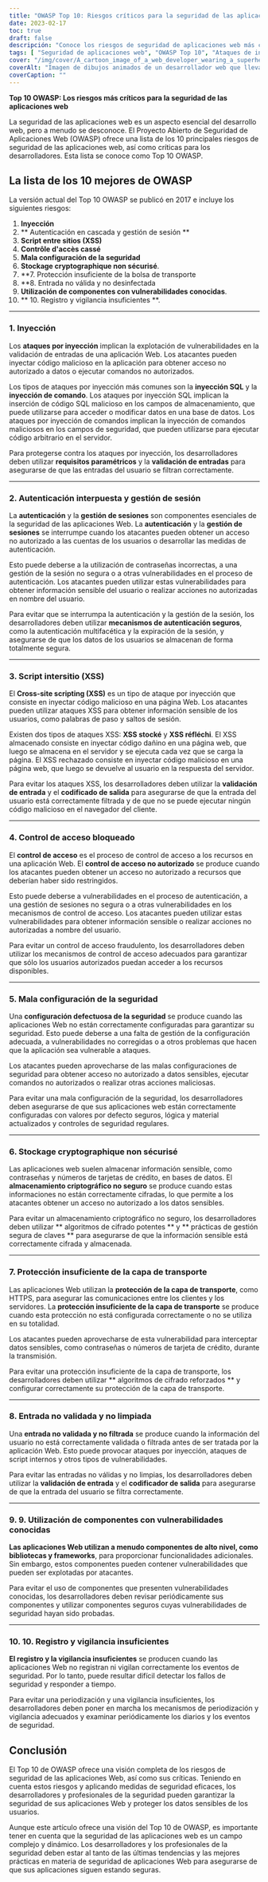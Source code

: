 ```yaml
---
title: "OWASP Top 10: Riesgos críticos para la seguridad de las aplicaciones web"
date: 2023-02-17
toc: true
draft: false
descripción: "Conoce los riesgos de seguridad de aplicaciones web más críticos con el Top 10 de OWASP y cómo protegerte frente a ellos"
tags: [ "Seguridad de aplicaciones web", "OWASP Top 10", "Ataques de inyección", "Autenticación", "Gestión de sesiones", "Ataques XSS", "Control de acceso", "Desconfiguración de la seguridad", "Almacenamiento criptográfico", "Protección de la capa de transporte", "Validación de entrada", "Componentes de terceros", "Registro y monitorización", "Desarrollo web", "Ciberseguridad", "Protección de datos", "Seguridad del software", "Seguridad informática", "Medidas de seguridad", "Gestión de riesgos"]
cover: "/img/cover/A_cartoon_image_of_a_web_developer_wearing_a_superhero_cape.png"
coverAlt: "Imagen de dibujos animados de un desarrollador web que lleva una capa de superhéroe y sujeta un escudo. El escudo está protegiendo un ordenador portátil con una interfaz de aplicación web en la pantalla."
coverCaption: ""
---
```


**Top 10 OWASP: Los riesgos más críticos para la seguridad de las aplicaciones web**
 
 La seguridad de las aplicaciones web es un aspecto esencial del desarrollo web, pero a menudo se desconoce. El Proyecto Abierto de Seguridad de Aplicaciones Web (OWASP) ofrece una lista de los 10 principales riesgos de seguridad de las aplicaciones web, así como críticas para los desarrolladores. Esta lista se conoce como Top 10 OWASP.
 
 ## La lista de los 10 mejores de OWASP
 
 La versión actual del Top 10 OWASP se publicó en 2017 e incluye los siguientes riesgos:
 
 1. **Inyección**
 2. ** Autenticación en cascada y gestión de sesión **
 3. **Script entre sitios (XSS)**
 4. **Contrôle d'accès cassé**
 5. **Mala configuración de la seguridad**
 6. **Stockage cryptographique non sécurisé**.
 7. **7. Protección insuficiente de la bolsa de transporte
 8. **8. Entrada no válida y no desinfectada
 9. **Utilización de componentes con vulnerabilidades conocidas**.
 10. ** 10. Registro y vigilancia insuficientes **.
 
 ______
 
 ### 1. Inyección
 
 Los **ataques por inyección** implican la explotación de vulnerabilidades en la validación de entradas de una aplicación Web. Los atacantes pueden inyectar código malicioso en la aplicación para obtener acceso no autorizado a datos o ejecutar comandos no autorizados.
 
 Los tipos de ataques por inyección más comunes son la **inyección SQL** y la **inyección de comando**. Los ataques por inyección SQL implican la inserción de código SQL malicioso en los campos de almacenamiento, que puede utilizarse para acceder o modificar datos en una base de datos. Los ataques por inyección de comandos implican la inyección de comandos maliciosos en los campos de seguridad, que pueden utilizarse para ejecutar código arbitrario en el servidor.
 
 Para protegerse contra los ataques por inyección, los desarrolladores deben utilizar **requisitos paramétricos** y la **validación de entradas** para asegurarse de que las entradas del usuario se filtran correctamente.
 
 ______
 
 ### 2. Autenticación interpuesta y gestión de sesión
 
 La **autenticación** y la **gestión de sesiones** son componentes esenciales de la seguridad de las aplicaciones Web. La **autenticación** y la **gestión de sesiones** se interrumpe cuando los atacantes pueden obtener un acceso no autorizado a las cuentas de los usuarios o desarrollar las medidas de autenticación.
 
 Esto puede deberse a la utilización de contraseñas incorrectas, a una gestión de la sesión no segura o a otras vulnerabilidades en el proceso de autenticación. Los atacantes pueden utilizar estas vulnerabilidades para obtener información sensible del usuario o realizar acciones no autorizadas en nombre del usuario.
 
 Para evitar que se interrumpa la autenticación y la gestión de la sesión, los desarrolladores deben utilizar **mecanismos de autenticación seguros**, como la autenticación multifacética y la expiración de la sesión, y asegurarse de que los datos de los usuarios se almacenan de forma totalmente segura.
 
 ______
 
 ### 3. Script intersitio (XSS)
 
 El **Cross-site scripting (XSS)** es un tipo de ataque por inyección que consiste en inyectar código malicioso en una página Web. Los atacantes pueden utilizar ataques XSS para obtener información sensible de los usuarios, como palabras de paso y saltos de sesión.
 
 Existen dos tipos de ataques XSS: **XSS stocké** y **XSS réfléchi**. El XSS almacenado consiste en inyectar código dañino en una página web, que luego se almacena en el servidor y se ejecuta cada vez que se carga la página. El XSS rechazado consiste en inyectar código malicioso en una página web, que luego se devuelve al usuario en la respuesta del servidor.
 
 Para evitar los ataques XSS, los desarrolladores deben utilizar la **validación de entrada** y el **codificado de salida** para asegurarse de que la entrada del usuario está correctamente filtrada y de que no se puede ejecutar ningún código malicioso en el navegador del cliente.
 
 ______
 
 ### 4. Control de acceso bloqueado
 
 El **control de acceso** es el proceso de control de acceso a los recursos en una aplicación Web. El **control de acceso no autorizado** se produce cuando los atacantes pueden obtener un acceso no autorizado a recursos que deberían haber sido restringidos.
 
 Esto puede deberse a vulnerabilidades en el proceso de autenticación, a una gestión de sesiones no segura o a otras vulnerabilidades en los mecanismos de control de acceso. Los atacantes pueden utilizar estas vulnerabilidades para obtener información sensible o realizar acciones no autorizadas a nombre del usuario.
 
 Para evitar un control de acceso fraudulento, los desarrolladores deben utilizar los mecanismos de control de acceso adecuados para garantizar que sólo los usuarios autorizados puedan acceder a los recursos disponibles.
 
 ______
 
 ### 5. Mala configuración de la seguridad
 
 Una **configuración defectuosa de la seguridad** se produce cuando las aplicaciones Web no están correctamente configuradas para garantizar su seguridad. Esto puede deberse a una falta de gestión de la configuración adecuada, a vulnerabilidades no corregidas o a otros problemas que hacen que la aplicación sea vulnerable a ataques.
 
 Los atacantes pueden aprovecharse de las malas configuraciones de seguridad para obtener acceso no autorizado a datos sensibles, ejecutar comandos no autorizados o realizar otras acciones maliciosas.
 
 Para evitar una mala configuración de la seguridad, los desarrolladores deben asegurarse de que sus aplicaciones web están correctamente configuradas con valores por defecto seguros, lógica y material actualizados y controles de seguridad regulares.
 
 ______
 
 ### 6. Stockage cryptographique non sécurisé
 
 Las aplicaciones web suelen almacenar información sensible, como contraseñas y números de tarjetas de crédito, en bases de datos. El **almacenamiento criptográfico no seguro** se produce cuando estas informaciones no están correctamente cifradas, lo que permite a los atacantes obtener un acceso no autorizado a los datos sensibles.
 
 Para evitar un almacenamiento criptográfico no seguro, los desarrolladores deben utilizar ** algoritmos de cifrado potentes ** y ** prácticas de gestión segura de claves ** para asegurarse de que la información sensible está correctamente cifrada y almacenada.
 
 ______
 
 ### 7. Protección insuficiente de la capa de transporte
 
 Las aplicaciones Web utilizan la **protección de la capa de transporte**, como HTTPS, para asegurar las comunicaciones entre los clientes y los servidores. La **protección insuficiente de la capa de transporte** se produce cuando esta protección no está configurada correctamente o no se utiliza en su totalidad.
 
 Los atacantes pueden aprovecharse de esta vulnerabilidad para interceptar datos sensibles, como contraseñas o números de tarjeta de crédito, durante la transmisión.
 
 Para evitar una protección insuficiente de la capa de transporte, los desarrolladores deben utilizar ** algoritmos de cifrado reforzados ** y configurar correctamente su protección de la capa de transporte.
 
 ______
 
 ### 8. Entrada no validada y no limpiada
 
 Una **entrada no validada y no filtrada** se produce cuando la información del usuario no está correctamente validada o filtrada antes de ser tratada por la aplicación Web. Esto puede provocar ataques por inyección, ataques de script internos y otros tipos de vulnerabilidades.
 
 Para evitar las entradas no válidas y no limpias, los desarrolladores deben utilizar la **validación de entrada** y el **codificador de salida** para asegurarse de que la entrada del usuario se filtra correctamente.
 
 ______
 
 ### 9. 9. Utilización de componentes con vulnerabilidades conocidas
 
 **Las aplicaciones Web utilizan a menudo componentes de alto nivel, como bibliotecas y frameworks**, para proporcionar funcionalidades adicionales. Sin embargo, estos componentes pueden contener vulnerabilidades que pueden ser explotadas por atacantes.
 
 Para evitar el uso de componentes que presenten vulnerabilidades conocidas, los desarrolladores deben revisar periódicamente sus componentes y utilizar componentes seguros cuyas vulnerabilidades de seguridad hayan sido probadas.
 
 ______
 
 ### 10. 10. Registro y vigilancia insuficientes
 
 **El registro y la vigilancia insuficientes** se producen cuando las aplicaciones Web no registran ni vigilan correctamente los eventos de seguridad. Por lo tanto, puede resultar difícil detectar los fallos de seguridad y responder a tiempo.
 
 Para evitar una periodización y una vigilancia insuficientes, los desarrolladores deben poner en marcha los mecanismos de periodización y vigilancia adecuados y examinar periódicamente los diarios y los eventos de seguridad.
 
 ## Conclusión
 
 El Top 10 de OWASP ofrece una visión completa de los riesgos de seguridad de las aplicaciones Web, así como sus críticas. Teniendo en cuenta estos riesgos y aplicando medidas de seguridad eficaces, los desarrolladores y profesionales de la seguridad pueden garantizar la seguridad de sus aplicaciones Web y proteger los datos sensibles de los usuarios.
 
 Aunque este artículo ofrece una visión del Top 10 de OWASP, es importante tener en cuenta que la seguridad de las aplicaciones web es un campo complejo y dinámico. Los desarrolladores y los profesionales de la seguridad deben estar al tanto de las últimas tendencias y las mejores prácticas en materia de seguridad de aplicaciones Web para asegurarse de que sus aplicaciones siguen estando seguras.
 
